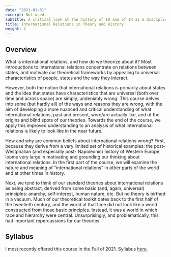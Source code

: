 ```yaml
---
date: "2021-01-01"
excerpt: Not used.
subtitle: A critical look at the history of IR and of IR as a discipline
title: International Relations in Theory and History
weight: 2
---
```


## Overview

What is international relations, and how do we theorize about it? Most introductions to international relations concentrate on relations between states, and motivate our theoretical frameworks by appealing to universal characteristics of people, states and the way they interact.

However, both the notion that international relations is primarily about states and the idea that states have characteristics that are universal (both over time and across space) are simply, undeniably wrong. This course delves into some (but hardly all) of the ways and reasons they are wrong, with the aim of developing a more nuanced and critical understanding of what international relations, past and present, were/are actually like, and of the origins and blind spots of our theories. Towards the end of the course, we apply this improved understanding to an analysis of what international relations is likely to look like in the near future.

How and why are common beliefs about international relations wrong? First, because they derive from a very limited set of historical examples: the post-Westphalian (and especially post- Napoleonic) history of Western Europe looms very large in motivating and grounding our thinking about international relations. In the first part of the course, we will examine the nature and meaning of “international relations” in other parts of the world and at other times in history.

Next, we tend to think of our standard theories about international relations as being abstract, derived from some basic (and, again, universal) principles: anarchy, self-interest, human nature, etc. But no theory is birthed in a vacuum. Much of our theoretical toolkit dates back to the first half of the twentieth century, and the world at that time did not look like a world constructed from those basic principles. Instead, it was a world in which race and hierarchy were central. Unsurprisingly, and problematically, this had important repercussions for our theories.

## Syllabus

I most recently offered this course in the Fall of 2021. Syllabus [here](GOVT_327_IR_theory_Fall_2021_van_der_Veen.pdf).
